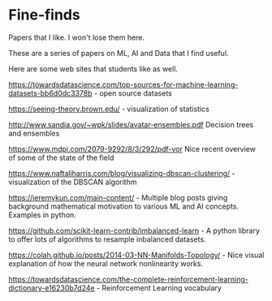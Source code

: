 # Fine-finds
Papers that I like.  I won't lose them here.  

These are a series of papers on ML, AI and Data that I find useful.  

Here are some web sites that students like as well.  

https://towardsdatascience.com/top-sources-for-machine-learning-datasets-bb6d0dc3378b - open source datasets

https://seeing-theory.brown.edu/ - visualization of statistics

http://www.sandia.gov/~wpk/slides/avatar-ensembles.pdf Decision trees and ensembles

https://www.mdpi.com/2079-9292/8/3/292/pdf-vor Nice recent overview of some of the state of the field

https://www.naftaliharris.com/blog/visualizing-dbscan-clustering/ - visualization of the DBSCAN algorithm

https://jeremykun.com/main-content/ - Multiple blog posts giving background mathematical motivation to various ML and AI concepts. Examples in python.

https://github.com/scikit-learn-contrib/imbalanced-learn - A python library to offer lots of algorithms to resample inbalanced datasets.

https://colah.github.io/posts/2014-03-NN-Manifolds-Topology/ - Nice visual explanation of how the neural network nonlinearity works.

https://towardsdatascience.com/the-complete-reinforcement-learning-dictionary-e16230b7d24e - Reinforcement Learning vocabulary
